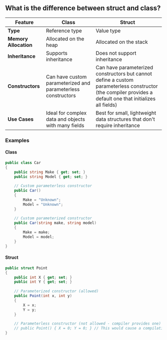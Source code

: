 ## What is the difference between **struct** and **class**? 
| Feature               | **Class**                                               | **Struct**                                          |
|-----------------------|---------------------------------------------------------|-----------------------------------------------------|
| **Type**              | Reference type                                          | Value type                                          |
| **Memory Allocation** | Allocated on the heap                                   | Allocated on the stack                              |
| **Inheritance**       | Supports inheritance                                    | Does not support inheritance                        |
| **Constructors**      | Can have custom parameterized and parameterless constructors | Can have parameterized constructors but cannot define a custom parameterless constructor (the compiler provides a default one that initializes all fields) |
| **Use Cases**         | Ideal for complex data and objects with many fields     | Best for small, lightweight data structures that don't require inheritance |

### Examples

#### Class
```csharp
public class Car
{
    public string Make { get; set; }
    public string Model { get; set; }
    
    // Custom parameterless constructor
    public Car()
    {
        Make = "Unknown";
        Model = "Unknown";
    }
    
    // Custom parameterized constructor
    public Car(string make, string model)
    {
        Make = make;
        Model = model;
    }
}
```

#### Struct
```csharp
public struct Point
{
    public int X { get; set; }
    public int Y { get; set; }
    
    // Parameterized constructor (allowed)
    public Point(int x, int y)
    {
        X = x;
        Y = y;
    }
    
    // Parameterless constructor (not allowed - compiler provides one)
    // public Point() { X = 0; Y = 0; } // This would cause a compilation error
}
